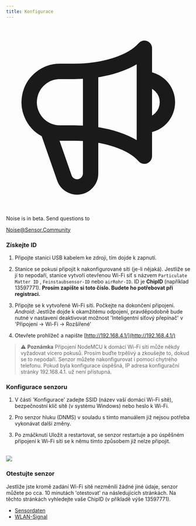 ```yaml
---
title: Konfigurace
---
```


  <div class="max-w-screen-xl mx-auto pb-5">
      <div class="p-2 rounded-lg bg-indigo-100 shadow-lg sm:p-3">
      <div class="flex items-center">
            <span class="p-2 rounded-lg bg-indigo-500">
              <svg class="h-8 w-8 text-white" fill="none" viewBox="0 0 24 24" stroke="currentColor">
                <path stroke-linecap="round" stroke-linejoin="round" stroke-width="2" d="M11 5.882V19.24a1.76 1.76 0 01-3.417.592l-2.147-6.15M18 13a3 3 0 100-6M5.436 13.683A4.001 4.001 0 017 6h1.832c4.1 0 7.625-1.234 9.168-3v14c-1.543-1.766-5.067-3-9.168-3H7a3.988 3.988 0 01-1.564-.317z" />
              </svg>
            </span>
        <div class="flex flex-wrap">
          <div class="flex-wrap flex">
            <p class="pt-1 text-indigo-700 font-medium">
                Noise is in beta. Send questions to</p>
          <a href="mailto:Noise@Sensor.Community" class="ml-1 font-medium underline text-white hover:text-amber-600">
                  Noise@Sensor.Community</a>
          </div>
           </div>
      </div>
    </div>
  </div>

### Získejte ID
1. Připojte stanici USB kabelem ke zdroji, tím dojde k zapnutí.

2. Stanice se pokusí připojit k nakonfigurované síti (je-li nějaká). Jestliže se jí to nepodaří, stanice vytvoří otevřenou Wi-Fi síť s názvem `Particulate Matter ID` , `Feinstaubsensor-ID` nebo `airRohr-ID`. ID je **ChipID** (například 13597771). **Prosím zapište si toto číslo. Budete ho potřebovat při registraci.**

3. Připojte se k vytvořené Wi-Fi síti. Počkejte na dokončení připojení.<br>*Android*: Jestliže dojde k okamžitému odpojení, pravděpodobně bude nutné v nastavení deaktivovat možnost 'Inteligentní síťový přepínač' v 'Připojení -> Wi-Fi -> Rozšířené'

4. Otevřete prohlížeč a napište [http://192.168.4.1/](http://192.168.4.1/)

> ⚠️ **Poznámka**  Připojení NodeMCU k domácí Wi-Fi síti může někdy vyžadovat vícero pokusů. Prosím buďte trpělivý a zkoušejte to, dokud se to nepodaří. Senzor můžete nakonfigurovat i pomocí chytrého telefonu. Pokud byla konfigurace úspěšná, IP adresa konfigurační stránky 192.168.4.1. už není přístupná.

### Konfigurace senzoru
1. V části 'Konfigurace' zadejte SSID (název vaší domácí Wi-Fi sítě), bezpečnostní klíč sítě (v systému Windows) nebo heslo k Wi-Fi.

2. Pro senzor hluku (DNMS) v souladu s tímto manuálem již nejsou potřeba vykonávat další změny.

3. Po zmáčknutí Uložit a restartovat, se senzor restartuje a po úspěšném připojení k Wi-Fi síti se k němu tímto způsobem již nelze připojit.

<br>

<img src="../docs/airrohr_config_initial.jpg" loading="lazy"/>
<br>

### Otestujte senzor
Jestliže jste kromě zadání Wi-Fi sítě nezměnili žádné jiné údaje, senzor můžete po cca. 10 minutách 'otestovat' na následujících stránkách. Na těchto stránkách vyhledejte vaše ChipID (v příkladě výše 13597771).

 * [Sensordaten](www.madavi.de/sensor/graph.php)
 * [WLAN-Signal](www.madavi.de/sensor/signal.php)
